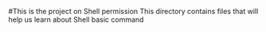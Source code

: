 #This is the project on Shell permission
This directory contains files that will help us learn about Shell basic command
